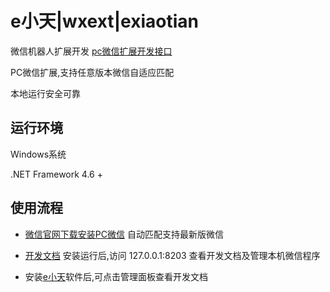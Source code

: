 # e小天|wxext|exiaotian

微信机器人扩展开发 [pc微信扩展开发接口](https://www.wxext.cn/ 'e小天')

PC微信扩展,支持任意版本微信自适应匹配

本地运行安全可靠

## 运行环境

Windows系统

.NET Framework 4.6 +

## 使用流程

+ [微信官网下载安装PC微信](https://pc.weixin.qq.com/ "微信PC版")
自动匹配支持最新版微信

+ [开发文档](https://github.com/wxext/wxext/tree/master/docs/home "e小天")
安装运行后,访问 127.0.0.1:8203 查看开发文档及管理本机微信程序

+ 安装<a href="https://www.wxext.cn/">e小天</a>软件后,可点击管理面板查看开发文档
